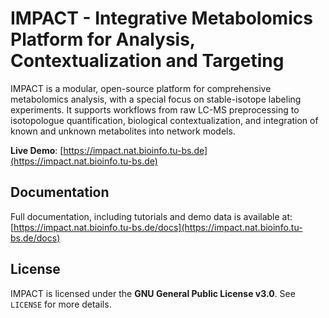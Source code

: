 # IMPACT - Integrative Metabolomics Platform for Analysis, Contextualization and Targeting

IMPACT is a modular, open-source platform for comprehensive metabolomics analysis, with a special focus on stable-isotope labeling experiments. It supports workflows from raw LC-MS preprocessing to isotopologue quantification, biological contextualization, and integration of known and unknown metabolites into network models.

**Live Demo**: [https://impact.nat.bioinfo.tu-bs.de](https://impact.nat.bioinfo.tu-bs.de)

## Documentation
Full documentation, including tutorials and demo data is available at:
[https://impact.nat.bioinfo.tu-bs.de/docs](https://impact.nat.bioinfo.tu-bs.de/docs)

## License
IMPACT is licensed under the **GNU General Public License v3.0**.
See `LICENSE` for more details.